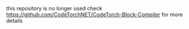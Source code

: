 this repository is no longer used check https://github.com/CodeTorchNET/CodeTorch-Block-Compiler for more details

